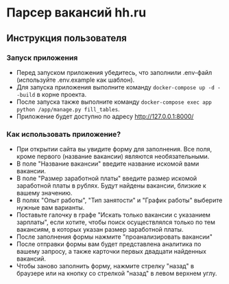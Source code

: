 # Парсер вакансий hh.ru
## Инструкция пользователя
### Запуск приложения

* Перед запуском приложения убедитесь, что заполнили .env-файл (используйте .env.example как шаблон). 
* Для запуска приложения выполните команду ```docker-compose up -d --build``` в корне проекта.
* После запуска также выполните команду ```docker-compose exec app python /app/manage.py fill_tables```.
* Приложение будет доступно по адресу http://127.0.0.1:8000/

### Как использовать приложение?

* При открытии сайта вы увидите форму для заполнения. Все поля, кроме первого (название вакансии) являются необязательными.
* В поле "Название вакансии" введите название искомой вами вакансии.
* В поле "Размер заработной платы" введите размер искомой заработной платы в рублях. Будут найдены вакансии, близкие к вашему значению.
* В полях "Опыт работы", "Тип занятости" и "График работы" выберите нужные вам варианты.
* Поставьте галочку в графе "Искать только вакансии с указанием зарплаты", если хотите, чтобы поиск осуществлялся только по тем вакансиям, в которых указан размер заработной платы.
* После заполнения формы нажмите "проанализировать вакансии"
* После отправки формы вам будет представлена аналитика по вашему запросу, а также карточки первых двадцати найденных вакансий.
* Чтобы заново заполнить форму, нажмите стрелку "назад" в браузере или на кнопку со стрелкой "назад" в левом верхнем углу.